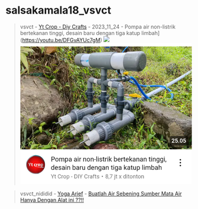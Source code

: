 # salsakamala18_vsvct
> vsvct - [Yt Crop - Diy Crafts](https://m.youtube.com/@Ytcrop) - 2023_11_24 - Pompa air non-listrik bertekanan tinggi, desain baru dengan tiga katup limbah](https://youtu.be/DFGvAYUc7gM) <img src="https://i.ytimg.com/vi/DFGvAYUc7gM/hq720.jpg?sqp=-oaymwEcCK4FEIIDSEfyq4qpAw4IARUAAIhCGAFwAcABBg==&rs=AOn4CLCh6Sf6AtKZusrlP368yOxhdlHuFQ"> <img src="media/DFGvAYUc7gM/Screenshot_2024-11-12-16-53-19-18.png">


> vsvct_nididid - [Yoga Arief](https://m.youtube.com/@yogaarief2613) - [Buatlah Air Sebening Sumber Mata Air Hanya Dengan Alat ini ??!!](https://youtu.be/n-qeYmiz-jk)
